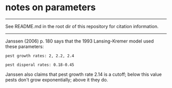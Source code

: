 notes on parameters
====

---

See README.md in the root dir of this repository for citation
information.

---

Janssen (2006) p. 180 says that the 1993 Lansing-Kremer model used
these parameters:

	pest growth rates: 2, 2.2, 2.4

	pest disperal rates: 0.18-0.45

Janssen also claims that pest growth rate 2.14 is a cutoff; below this
value pests don't grow exponentially; above it they do.
